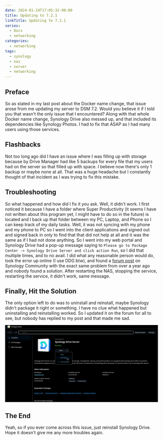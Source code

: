 ```yaml
---
date: 2024-01-24T17:05:32-08:00
title: Updating to 7.2.1
linkTitle: Updating to 7.2.1
series: 
  - Docs
  - networking
categories:
  - networking
tags:
  - synology
  - nas
  - server
  - networking
---
```

## Preface
So as stated in my last post about the Docker name change, that issue arose from me updating my server to DSM 7.2. Would you believe it if I told you that wasn't the only issue that I encountered? Along with that whole Docker name change, Synology Drive also messed up, and that included its dependencies like Synology Photos. I had to fix that ASAP as I had many users using those services.

## Flashbacks
Not too long ago did I have an issue where I was filling up with storage because by Drive Manager had like 5 backups for every file that my users had on the server so that filled up with space. I believe now there's only 1 backup or maybe none at all. That was a huge headache but I constantly thought of that incident as I was trying to fix this mistake.

## Troubleshooting
So what happened and how did I fix it you ask. Well, it didn't work. I first noticed it because I have a folder where Super Productivity (it seems I have not written about this program yet, I might have to do so in the future) is located and I back up that folder between my PC, Laptop, and Phone so I can keep track of my daily tasks. Well, it was not syncing with my phone and my phone to PC so I went into the client applications and signed out and signed back in only to find that that did not help at all and it was the same as if I had not done anything. So I went into my web portal and Synology Drive had a pop-up message saying to `Please go to Package Center -> Synology Drive Server and click action Run`, so I did that multiple times, and to no avail. I did what any reasonable person would do, look the error up online (I use DDG btw), and found a [forum post](https://community.synology.com/enu/forum/1/post/156911?page=1&reply=507687) on Synology Community with the exact same problem from over a year ago and nobody found a solution. After restarting the NAS, stopping the service, restarting the service, it didn't work, same message. 

## Finally, Hit the Solution
The only option left to do was to uninstall and reinstall, maybe Synology didn't package it right or something. I have no clue what happened but uninstalling and reinstalling worked. So I updated it on the forum for all to see, but nobody has replied to my post and that made me sad.

![Alt text](image.png)

## The End
Yeah, so if you ever come across this issue, just reinstall Synology Drive. Hope it doesn't give me any more troubles again.